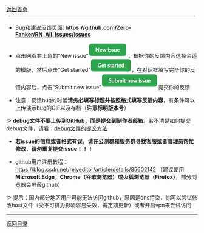 [返回首页](/index.md)

***

* Bug和建议反馈页面:
**https://github.com/Zero-Fanker/RN_All_Issues/issues**

- 点击网页右上角的“New issue”![a](./img/New-issue.png)，根据你的反馈内容选择合适的模版，然后点击”Get started“![a](./img/Get-started.png)，在对话框填写完毕你的反馈内容后，点击“Submit new issue”![a](./img/Submit-new-issue.png)提交你的反馈

- 注意：反馈bug的时候**请务必填写标题并按照格式填写反馈内容**，有条件可以上传演示bug的GIF以及存档（**注意标明版本号**）

!> **debug文件不要上传到GitHub，而是提交到制作者邮箱**。若不清楚如何提交debug文件，请看：[debug文件的提交方法](debug文件的处理方法.md)

- **若issue的信息或者格式有误，请在公测群和服务群寻找客服或者管理员帮忙修改**，**请勿重复提交issue！！！**

- github用户注册教程：https://blog.csdn.net/relyeditor/article/details/85602142
（建议使用**Microsoft Edge，Chrome（谷歌浏览器）或火狐浏览器（Firefox）**，部分浏览器会屏蔽github）

!> 提示：国内部分地区用户可能无法访问github，原因是dns污染，你可以尝试修改host文件（受不可抗力影响容易失效，需定期更新）或者开启vpn来尝试访问


***

[返回目录](/QuestionNAnswer/index.md)

